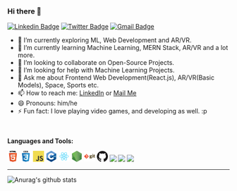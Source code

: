 ### Hi there 👋

[![Linkedin Badge](https://img.shields.io/badge/-AnuragGupta-blue?style=social&logo=Linkedin&logoColor=blue&link=https://www.linkedin.com/in/ag23/)](https://www.linkedin.com/in/ag23/)
[![Twitter Badge](http://img.shields.io/badge/-@anurag_gupta23-1ca0f1?style=social&logo=twitter&logoColor=blue&link=https://twitter.com/anurag_gupta23)](https://twitter.com/anurag_gupta23)
[![Gmail Badge](https://img.shields.io/badge/-GMail-c14438?style=social&logo=Gmail&logoColor=red&link=mailto:anuraggupta5086@gmail.com)](mailto:anuragguota5086@gmail.com)



- 🔭 I’m currently exploring ML, Web Development and AR/VR. 
- 🌱 I’m currently learning Machine Learning, MERN Stack, AR/VR and a lot more.
- 👯 I’m looking to collaborate on Open-Source Projects.
- 🤔 I’m looking for help with Machine Learning Projects.
- 💬 Ask me about Frontend Web Development(React.js), AR/VR(Basic Models), Space, Sports etc.
- 📫 How to reach me: <a href="https://www.linkedin.com/in/ag23/">LinkedIn</a> or <a href="mailto:anuraggupta5086@gmail.com">Mail Me</a>
- 😄 Pronouns: him/he
- ⚡ Fun fact: I love playing video games, and developing as well. :p

<br>

**Languages and Tools:**  

<code><img height="25" src="https://raw.githubusercontent.com/github/explore/80688e429a7d4ef2fca1e82350fe8e3517d3494d/topics/html/html.png"></code>
<code><img height="25" src="https://raw.githubusercontent.com/github/explore/80688e429a7d4ef2fca1e82350fe8e3517d3494d/topics/css/css.png"></code>
<code><img height="25" src="https://raw.githubusercontent.com/github/explore/80688e429a7d4ef2fca1e82350fe8e3517d3494d/topics/javascript/javascript.png"></code>
<code><img height="25" src="https://raw.githubusercontent.com/github/explore/80688e429a7d4ef2fca1e82350fe8e3517d3494d/topics/cpp/cpp.png"></code>
<code><img height="25" src="https://raw.githubusercontent.com/github/explore/80688e429a7d4ef2fca1e82350fe8e3517d3494d/topics/react/react.png"></code>
<code><img height="25" src="https://raw.githubusercontent.com/github/explore/80688e429a7d4ef2fca1e82350fe8e3517d3494d/topics/nodejs/nodejs.png"></code>
<code><img height="25" src="https://raw.githubusercontent.com/github/explore/80688e429a7d4ef2fca1e82350fe8e3517d3494d/topics/git/git.png"></code>
<code><img height="25" src="https://raw.githubusercontent.com/github/explore/78df643247d429f6cc873026c0622819ad797942/topics/github/github.png"></code>
<code><img height="25" src="https://learnbatta.com/assets/images/python/python-logo.png"></code>
<code><img height="25" src="https://camo.githubusercontent.com/0905c7d634421f8aa4ab3ddf19a582572df568e1/68747470733a2f2f7777772e74656e736f72666c6f772e6f72672f696d616765732f74665f6c6f676f5f736f6369616c2e706e67"></code>
<code><img height="25" src="https://3dwarehouse.sketchup.com/warehouse/v1.0/publiccontent/81157820-f93c-485b-a858-9c4521352244"></code>

<hr>

![Anurag's github stats](https://github-readme-stats.vercel.app/api?username=Anurag5086&hide=issues&show_icons=true)
